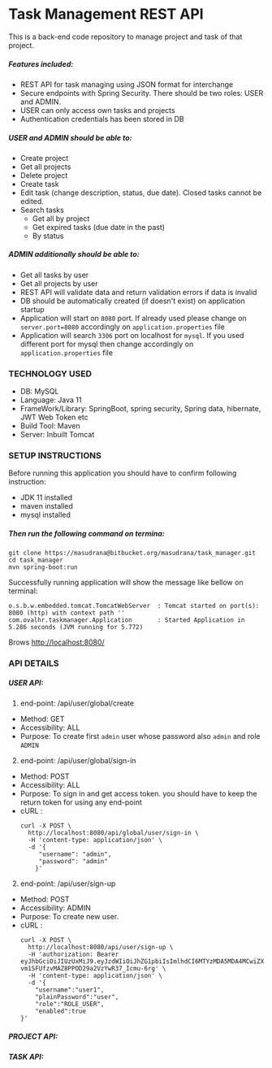 # Task Management REST API

This is a back-end code repository to manage project and task of that project.
##### Features included:
 *  REST API for task managing using JSON format for interchange
 *  Secure endpoints with Spring Security. There should be two roles: USER and ADMIN.
 *  USER can only access own tasks and projects
 *  Authentication credentials has been stored in DB
  ##### USER and ADMIN should be able to:
  * Create project
  * Get all projects
  * Delete project
  * Create task
  * Edit task (change description, status, due date). Closed tasks cannot be edited.
  * Search tasks
    * Get all by project
    * Get expired tasks (due date in the past)
    * By status
  ##### ADMIN additionally should be able to:
  * Get all tasks by user
  * Get all projects by user
* REST API will validate data and return validation errors if data is invalid
* DB should be automatically created (if doesn't exist) on application startup
* Application will start on `8080` port. If already used please change on `server.port=8080` accordingly on `application.properties` file
* Application will search  `3306` port on localhost for `mysql`. If you used different port for mysql then change accordingly on `application.properties` file
### TECHNOLOGY USED
 * DB: MySQL
 * Language: Java 11
 * FrameWork/Library: SpringBoot, spring security,
  Spring data, hibernate, JWT Web Token etc  
 * Build Tool: Maven
 * Server: Inbuilt Tomcat


### SETUP INSTRUCTIONS
Before running this application you should have to confirm following instruction: 
 * JDK 11 installed
 * maven installed
 * mysql installed
 ##### Then run the following command on termina:
    
    git clone https://masudrana@bitbucket.org/masudrana/task_manager.git
    cd task_manager
    mvn spring-boot:run
    
Successfully running application will show the message like bellow on terminal:
    
    o.s.b.w.embedded.tomcat.TomcatWebServer  : Tomcat started on port(s): 8080 (http) with context path ''
    com.ovalhr.taskmanager.Application       : Started Application in 5.286 seconds (JVM running for 5.772)

Brows [http://localhost:8080/](http://localhost:8080/)

### API DETAILS
  ##### USER API:
   1. end-point: /api/user/global/create
   * Method: GET
   * Accessibility: ALL 
   * Purpose: To create first `admin` user whose password also `admin` and role `ADMIN`
   
   2. end-point: /api/user/global/sign-in
   * Method: POST
   * Accessibility: ALL
   * Purpose: To sign in and get access token. you should have to keep the return token for using any end-point 
   * cURL : 
        ```
        curl -X POST \
          http://localhost:8080/api/global/user/sign-in \
          -H 'content-type: application/json' \
          -d '{
        	 "username": "admin",
             "password": "admin"
            }'
        ```    
   2. end-point: /api/user/sign-up
   * Method: POST
   * Accessibility: ADMIN
   * Purpose: To create new user.
   * cURL : 
        ```
        curl -X POST \
          http://localhost:8080/api/user/sign-up \
          -H 'authorization: Bearer eyJhbGciOiJIUzUxMiJ9.eyJzdWIiOiJhZG1pbiIsImlhdCI6MTYzMDA5MDA4MCwiZXhwIjoxNjMyNjgyMDgwfQ.WHS0C1BaxxTt_GHAIoweCV5vn9MzRA0X1qw5JbFXI2Ny6GFZ-vm1SFUfzvMAZ8PPOD29a2VzYwR37_Icmu-6rg' \
          -H 'content-type: application/json' \
          -d '{
        	"username":"user1",
        	"plainPassword":"user",
        	"role":"ROLE_USER",
        	"enabled":true
        }'
       ```  
           
  ##### PROJECT API:
  
  ##### TASK API:

